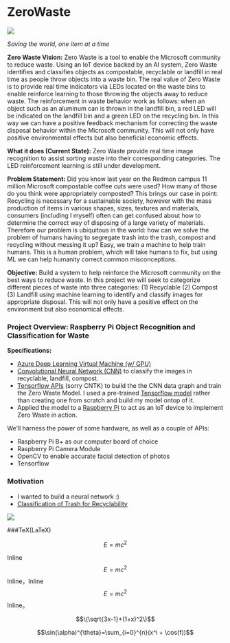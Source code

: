 # ZeroWaste

![](https://github.com/naivelogic/ZeroWaste/blob/master/image_prep/support/ZeroWasteLogo1%20(2).png)

_Saving the world, one item at a time_

__Zero Waste Vision:__ Zero Waste is a tool to enable the Microsoft community to reduce waste. Using an IoT device backed by an AI system, Zero Waste identifies and classifies objects as compostable, recyclable or landfill in real time as people throw objects into a waste bin. The real value of Zero Waste is to provide real time indicators via LEDs located on the waste bins to enable reinforce learning to those throwing the objects away to reduce waste. The reinforcement in waste behavior work as follows: when an object such as an aluminum can is thrown in the landfill bin, a red LED will be indicated on the landfill bin and a green LED on the recycling bin. In this way we can have a positive feedback mechanism for correcting the waste disposal behavior within the Microsoft community. This will not only have positive environmental effects but also beneficial economic effects.

__What it does (Current State):__ Zero Waste provide real time image recognition to assist sorting waste into their corresponding categories. The LED reinforcement learning is still under development. 

__Problem Statement:__ Did you know last year on the Redmon campus 11 million Microsoft compostable coffee cuts were used? How many of those do you think were appropriately composted? This brings our case in point: Recycling is necessary for a sustainable society, however with the mass production of items in various shapes, sizes, textures and materials, consumers (including I myself) often can get confused about how to determine the correct way of disposing of a large variety of materials. Therefore our problem is ubiquitous in the world: how can we solve the problem of humans having to segregate trash into the trash, compost and recycling without messing it up? Easy, we train a machine to help train humans. This is a human problem, which will take humans to fix, but using ML we can help humanity correct common misconceptions. 

__Objective:__ Build a system to help reinforce the Microsoft community on the best ways to reduce waste. In this project we will seek to categorize different pieces of waste into three categories: (1) Recyclable (2) Compost (3) Landfill using machine learning to identify and classify images for appropriate disposal. This will not only have a positive effect on the environment but also economical effects.

### Project Overview: Raspberry Pi Object Recognition and Classification for Waste
__Specifications:__
* [Azure Deep Learning Virtual Machine (w/ GPU)](https://docs.microsoft.com/en-us/azure/machine-learning/data-science-virtual-machine/deep-learning-dsvm-overview)
* [Convolutional Neural Network (CNN)](http://cs231n.github.io/convolutional-networks/) to classify the images in recyclable, landfill, compost.
* [Tensorflow APIs](https://github.com/tensorflow) (sorry CNTK) to build the the CNN data graph and train the Zero Waste Model. I used a pre-trained [Tensorflow model](https://github.com/tensorflow/models/blob/master/research/object_detection/g3doc/detection_model_zoo.md) rather than creating one from scratch and build my model ontop of it. 
* Applied the model to a [Raspberry Pi](https://en.wikipedia.org/wiki/Raspberry_Pi) to act as an IoT device to implement Zero Waste in action. 

We’ll harness the power of some hardware, as well as a couple of APIs:

* Raspberry Pi B+ as our computer board of choice
* Raspberry Pi Camera Module
* OpenCV to enable accurate facial detection of photos
* Tensorflow


### Motivation
* I wanted to build a neural network :)
* [Classification of Trash for Recyclability](http://cs229.stanford.edu/proj2016/report/ThungYang-ClassificationOfTrashForRecyclabilityStatus-report.pdf)



![](https://github.com/naivelogic/ZeroWaste/blob/master/Object%20detector_screenshot_23.07.2018v5%20(1).png)


            
###TeX(LaTeX)
   
$$E=mc^2$$

Inline $$E=mc^2$$ Inline，Inline $$E=mc^2$$ Inline。

$$\(\sqrt{3x-1}+(1+x)^2\)$$
                    
$$\sin(\alpha)^{\theta}=\sum_{i=0}^{n}(x^i + \cos(f))$$
